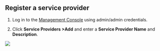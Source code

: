 ## Register a service provider

1. Log in to the [Management Console](https://localhost:9443/carbon/) using admin/admin credentials. 

2. Click **Service Providers >Add** and enter a **Service Provider Name** and **Description**.

<img name='register-oidc-service-provider' src='../../assets/img/guides/register-service-provider.gif' class='img-zoomable'/>
